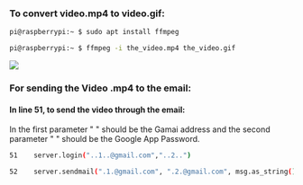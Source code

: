 ### To convert video.mp4 to video.gif:
```sh
pi@raspberrypi:~ $ sudo apt install ffmpeg
```
```sh
pi@raspberrypi:~ $ ffmpeg -i the_video.mp4 the_video.gif
```
![](Camera/video.gif)

### For sending the Video .mp4 to the email:

#### In line 51, to send the video through the email: 
In the first parameter " " should be the Gamai address and the second parameter " " should be the Google App Password.

```sh
51    server.login("..1..@gmail.com","..2..")
``` 
```sh
52    server.sendmail(".1.@gmail.com", ".2.@gmail.com", msg.as_string())
``` 
